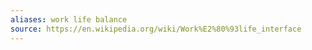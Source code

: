 ```yaml
---
aliases: work life balance
source: https://en.wikipedia.org/wiki/Work%E2%80%93life_interface
---
```

